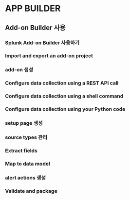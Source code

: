 # APP BUILDER

## Add-on Builder 사용

### Splunk Add-on Builder 사용하기

### Import and export an add-on project

### add-on 생성

### Configure data collection using a REST API call

### Configure data collection using a shell command

### Configure data collection using your Python code

### setup page 생성

### source types 관리

### Extract fields

### Map to data model

### alert actions 생성

### Validate and package
